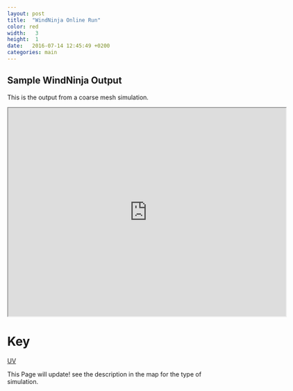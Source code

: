 ```yaml
---
layout: post
title:  "WindNinja Online Run"
color: red
width:   3 
height:  1
date:   2016-07-14 12:45:49 +0200
categories: main
---
```

## Sample WindNinja Output

This is the output from a coarse mesh simulation.

<iframe src="https://www.google.com/maps/d/embed?mid=1h0UwBfsOQTGJtXQ2ZkB-cTfnbPs" width="640" height="480"></iframe>






# Key

[UV](http://firelab.github.io/windninja/assets/UV.bmp)



This Page will update! see the description in the map for the type of simulation.